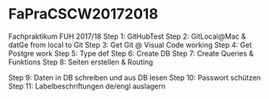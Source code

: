 # FaPraCSCW20172018
Fachpraktikum FUH 2017/18
 Step 1: GitHubTest 
 Step 2: GitLocal@Mac &  datGe from local to Git
 Step 3: Get Git @ Visual Code working
 Step 4: Get Postgre work
 Step 5: Type def
 Step 6: Create DB
 Step 7: Create Queries & Funktions
 Step 8: Seiten erstellen & Routing
 
 Step 9: Daten in DB schreiben und aus DB lesen
 Step 10: Passwort schützen
 Step 11: Labelbeschriftungen de/engl auslagern
